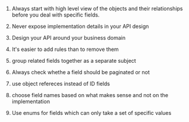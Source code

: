 1. Always start with high level view of the objects and their relationships before you deal with specific fields.


2. Never expose implementation details in your API design

3. Design your API around your business domain

4. It's easier to add rules than to remove them

5. group related fields together as a separate subject

6. Always check whethe a field should be paginated or not

7. use object refereces instead of ID fields

8. choose field names based on what makes sense and not on the implementation

9. Use enums for fields which can only take a set of specific values